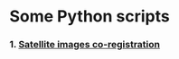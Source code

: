 # Some Python scripts

### 1. [Satellite images co-registration](https://github.com/lisakoppe/Python-scripts/tree/master/Satellite_images_co-registration)
